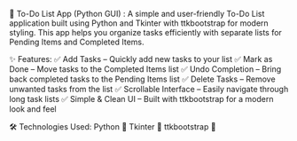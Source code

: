 📝 To-Do List App (Python GUI) : 
A simple and user-friendly To-Do List application built using Python and Tkinter with ttkbootstrap for modern styling. This app helps you organize tasks efficiently with separate lists for Pending Items and Completed Items. 

✨ Features: 
✅ Add Tasks – Quickly add new tasks to your list 
✅ Mark as Done – Move tasks to the Completed Items list 
✅ Undo Completion – Bring back completed tasks to the Pending Items list 
✅ Delete Tasks – Remove unwanted tasks from the list 
✅ Scrollable Interface – Easily navigate through long task lists 
✅ Simple & Clean UI – Built with ttkbootstrap for a modern look and feel 

🛠️ Technologies Used: 
Python 🐍 
Tkinter 🎨 
ttkbootstrap 🌟

